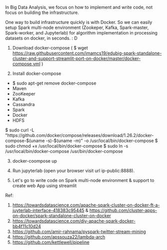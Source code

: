 In Big Data Analysis, we focus on how to implement and write code, not focus on building the infrastructure.

One way to build infrastructure quickly is with Docker. So we can easily setup Spark multi-node environment (Zookeper, Kafka, Spark-master, Spark-worker, and Jupyterlab) for algorithm implementation in processing datasets on docker, in seconds. : D

1. Download docker-compose
( $ wget https://raw.githubusercontent.com/imamcs19/edubig-spark-standalone-cluster-and-support-streamlit-port-on-docker/master/docker-compose.yml )

2. Install docker-compose

<ul>
<li>$ sudo apt-get remove docker-compose</li>
<li>Maven</li>
<li>ZooKeeper</li>
<li>Kafka</li>
<li>Cassandra</li>
<li>Spark</li>
<li>Docker</li>
<li>HDFS</li>
</ul>
    $ sudo curl -L "https://github.com/docker/compose/releases/download/1.26.2/docker-compose-$(uname -s)-$(uname -m)" -o /usr/local/bin/docker-compose
    $ sudo chmod +x /usr/local/bin/docker-compose
    $ sudo ln -s /usr/local/bin/docker-compose /usr/bin/docker-compose
    
3. docker-coompose up

4. Run jupyterlab (open your browser visit url ip-public:8888). 

5. Let's go to write code on Spark multi-node environment & support to create web App using streamlit

Ref: 
1. https://towardsdatascience.com/apache-spark-cluster-on-docker-ft-a-juyterlab-interface-418383c95445 & https://github.com/cluster-apps-on-docker/spark-standalone-cluster-on-docker
2. https://towardsdatascience.com/diy-apache-spark-docker-bb4f11c10d24
3. https://github.com/amir-rahnama/pyspark-twitter-stream-mining
4. https://github.com/apssouza22/lambda-arch
5. https://github.com/kettlewell/pipeline
